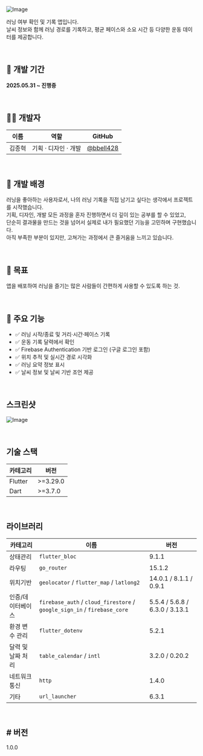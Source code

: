 ![Image](https://github.com/user-attachments/assets/82ac395b-c0da-419e-9899-cdde044dca9a)

러닝 여부 확인 및 기록 앱입니다.  
날씨 정보와 함께 러닝 경로를 기록하고, 평균 페이스와 소요 시간 등 다양한 운동 데이터를 제공합니다.

<br>

## 📅 개발 기간

**2025.05.31 ~ 진행중**

<br>

## 🙋‍♂️ 개발자

| 이름 | 역할 | GitHub |
|------|------|--------|
| 김종혁 | 기획 · 디자인 · 개발 | [@bbell428](https://github.com/bbell428) |

<br>

## 🚀 개발 배경

러닝을 좋아하는 사용자로서, 나의 러닝 기록을 직접 남기고 싶다는 생각에서 프로젝트를 시작했습니다.  
기획, 디자인, 개발 모든 과정을 혼자 진행하면서 더 깊이 있는 공부를 할 수 있었고,  
단순히 결과물을 만드는 것을 넘어서 실제로 내가 필요했던 기능을 고민하며 구현했습니다.  
아직 부족한 부분이 있지만, 고쳐가는 과정에서 큰 즐거움을 느끼고 있습니다.

<br>

## 🎯 목표

앱을 배포하여 러닝을 즐기는 많은 사람들이 간편하게 사용할 수 있도록 하는 것.

<br>

## 📱 주요 기능

- ✅ 러닝 시작/종료 및 거리·시간·페이스 기록
- ✅ 운동 기록 달력에서 확인
- ✅ Firebase Authentication 기반 로그인 (구글 로그인 포함)
- ✅ 위치 추적 및 실시간 경로 시각화
- ✅ 러닝 요약 정보 표시
- ✅ 날씨 정보 및 날씨 기반 조언 제공

<br>
  
## 스크린샷

![Image](https://github.com/user-attachments/assets/f1e28e2f-55be-4631-872f-e27b0190ee46)

<br>

## 기술 스택

| 카테고리 | 버전 |
|----------|------|
| Flutter | >=3.29.0 |
| Dart | >=3.7.0 |

<br>

## 라이브러리
| 카테고리 | 이름 | 버전 |
|----------|------|-------|
| 상태관리 | `flutter_bloc` | 9.1.1 |
| 라우팅 | `go_router` | 15.1.2 |
| 위치기반 | `geolocator` / `flutter_map` / `latlong2` | 14.0.1 / 8.1.1 / 0.9.1 |
| 인증/데이터베이스 | `firebase_auth` / `cloud_firestore` / `google_sign_in` / `firebase_core` | 5.5.4 / 5.6.8 / 6.3.0 / 3.13.1 |
| 환경 변수 관리 | `flutter_dotenv` | 5.2.1 |
| 달력 및 날짜 처리 | `table_calendar` / `intl` | 3.2.0 / 0.20.2 |
| 네트워크 통신 | `http` | 1.4.0 |
| 기타 | `url_launcher` | 6.3.1 |

<br>

## # 버전
1.0.0
